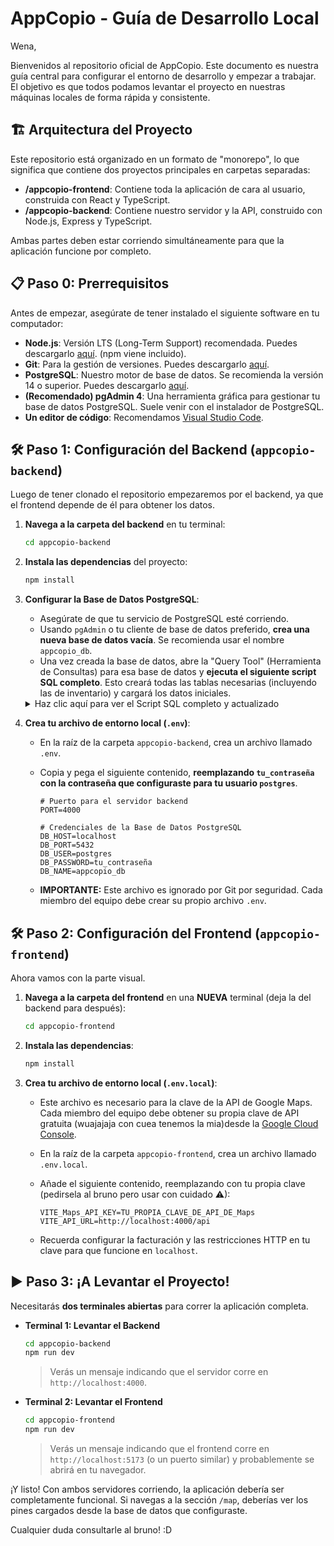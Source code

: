 # AppCopio  - Guía de Desarrollo Local
Wena,

Bienvenidos al repositorio oficial de AppCopio. Este documento es nuestra guía central para configurar el entorno de desarrollo y empezar a trabajar. El objetivo es que todos podamos levantar el proyecto en nuestras máquinas locales de forma rápida y consistente.

## 🏗️ Arquitectura del Proyecto

Este repositorio está organizado en un formato de "monorepo", lo que significa que contiene dos proyectos principales en carpetas separadas:

-   **/appcopio-frontend**: Contiene toda la aplicación de cara al usuario, construida con React y TypeScript.
-   **/appcopio-backend**: Contiene nuestro servidor y la API, construido con Node.js, Express y TypeScript.

Ambas partes deben estar corriendo simultáneamente para que la aplicación funcione por completo.

## 📋 Paso 0: Prerrequisitos

Antes de empezar, asegúrate de tener instalado el siguiente software en tu computador:

-   **Node.js**: Versión LTS (Long-Term Support) recomendada. Puedes descargarlo [aquí](https://nodejs.org/). (npm viene incluido).
-   **Git**: Para la gestión de versiones. Puedes descargarlo [aquí](https://git-scm.com/).
-   **PostgreSQL**: Nuestro motor de base de datos. Se recomienda la versión 14 o superior. Puedes descargarlo [aquí](https://www.postgresql.org/download/).
-   **(Recomendado) pgAdmin 4**: Una herramienta gráfica para gestionar tu base de datos PostgreSQL. Suele venir con el instalador de PostgreSQL.
-   **Un editor de código**: Recomendamos [Visual Studio Code](https://code.visualstudio.com/).

## 🛠️ Paso 1: Configuración del Backend (`appcopio-backend`)


Luego de tener clonado el repositorio empezaremos por el backend, ya que el frontend depende de él para obtener los datos.

1.  **Navega a la carpeta del backend** en tu terminal:
    ```bash
    cd appcopio-backend
    ```

2.  **Instala las dependencias** del proyecto:
    ```bash
    npm install
    ```

3.  **Configurar la Base de Datos PostgreSQL**:
    * Asegúrate de que tu servicio de PostgreSQL esté corriendo.
    * Usando `pgAdmin` o tu cliente de base de datos preferido, **crea una nueva base de datos vacía**. Se recomienda usar el nombre `appcopio_db`.
    * Una vez creada la base de datos, abre la "Query Tool" (Herramienta de Consultas) para esa base de datos y **ejecuta el siguiente script SQL completo**. Esto creará todas las tablas necesarias (incluyendo las de inventario) y cargará los datos iniciales.

    <details>
    <summary>Haz clic aquí para ver el Script SQL completo y actualizado</summary>

    ```sql
	-- Eliminación en orden para evitar errores de dependencia
	DROP TABLE IF EXISTS CenterInventories;
	DROP TABLE IF EXISTS Products;
	DROP TABLE IF EXISTS Incidents;
	DROP TABLE IF EXISTS InventoryLog;
	DROP TABLE IF EXISTS Users;
	DROP TABLE IF EXISTS Centers;
	DROP TABLE IF EXISTS Categories;
	DROP TABLE IF EXISTS Roles;


	-- Tabla de Roles
	CREATE TABLE Roles (
		role_id SERIAL PRIMARY KEY,
		role_name VARCHAR(50) UNIQUE NOT NULL
	);

	INSERT INTO Roles (role_name) VALUES ('Emergencias'), ('Encargado');

	-- Tabla de Categorías
	CREATE TABLE Categories (
		category_id SERIAL PRIMARY KEY,
		name VARCHAR(100) UNIQUE NOT NULL
	);

	-- Se insertan las categorías por defecto para que la aplicación las tenga desde el inicio
	INSERT INTO Categories (name) VALUES 
	('Alimentos y Bebidas'), 
	('Ropa de Cama y Abrigo'), 
	('Higiene Personal'), 
	('Mascotas'),
	('Herramientas');

	-- Tabla de Centros
	CREATE TABLE Centers (
		center_id VARCHAR(10) PRIMARY KEY,
		name VARCHAR(255) NOT NULL,
		address VARCHAR(255),
		type VARCHAR(50) NOT NULL CHECK (type IN ('Acopio', 'Albergue')),
		capacity INT DEFAULT 0,
		is_active BOOLEAN DEFAULT FALSE,
		latitude DECIMAL(9, 6),
		longitude DECIMAL(9, 6),
		fullness_percentage INT DEFAULT 0,
		operational_status VARCHAR(50) DEFAULT 'Abierto',
		public_note TEXT,
		created_at TIMESTAMP WITH TIME ZONE DEFAULT CURRENT_TIMESTAMP,
		updated_at TIMESTAMP WITH TIME ZONE DEFAULT CURRENT_TIMESTAMP
	);

	-- Centros de ejemplo
	INSERT INTO Centers (center_id, name, address, type, capacity, is_active, latitude, longitude) VALUES
	('C001', 'Gimnasio Municipal San roque', 'San roque 123', 'Albergue', 200 , false, -33.073440, -71.583330),
	('C002', 'Liceo Bicentenario Valparaíso', 'Calle Independencia 456', 'Acopio', 100, true, -33.045800, -71.619700),
	('C003', 'Sede Vecinal Cerro Cordillera', 'Pasaje Esmeralda 789', 'Acopio', 300, false, -33.039500, -71.628500);

	-- Tabla de Usuarios
	CREATE TABLE users (
		user_id SERIAL PRIMARY KEY,   
		username VARCHAR(100) UNIQUE NOT NULL,
		rut VARCHAR(20) UNIQUE,       
		password_hash VARCHAR(255) NOT NULL,    
		email VARCHAR(100) UNIQUE NOT NULL,      
		role_id INT NOT NULL REFERENCES roles(role_id),
		center_id VARCHAR(10) REFERENCES centers(center_id) ON DELETE SET NULL,
		created_at TIMESTAMPTZ NOT NULL DEFAULT CURRENT_TIMESTAMP,
		imagen_perfil TEXT,
		nombre VARCHAR(150),
		genero VARCHAR(20),
		celular VARCHAR(20),
		is_active BOOLEAN NOT NULL DEFAULT TRUE
	);



	-- Usuarios de ejemplo
	INSERT INTO users (user_id, rut, password_hash, email, role_id, center_id, nombre, username, is_active)
	VALUES
	(1,'12345678-9', 'temporal123', 'jrojas@admin.cl', 1, NULL, 'admin_jrojas', 'admin_jrojas', TRUE),
	(2,'98765432-1', 'temporal456', 'sofia@admin.cl', 1, NULL, 'admin_sofia', 'admin_sofia', TRUE);



	-- Tabla de Productos (Modificada para usar category_id)
	CREATE TABLE Products (
		item_id SERIAL PRIMARY KEY,
		name VARCHAR(255) UNIQUE NOT NULL,
		description TEXT,
		category_id INT REFERENCES Categories(category_id)
	);

	-- Productos de ejemplo actualizados para usar los IDs de la tabla Categories
	-- Asumiendo: 1='Alimentos y Bebidas', 2='Ropa de Cama y Abrigo', 3='Higiene Personal', 4='Mascotas'
	INSERT INTO Products (name, category_id) VALUES
	('Agua Embotellada 1.5L', 1),
	('Frazadas (1.5 plazas)', 2),
	('Pañales para Adultos (Talla M)', 3),
	('Pañales para Niños (Talla G)', 3),
	('Comida para Mascotas (Perro)', 4),
	('Conservas (Atún, Legumbres)', 1);

	-- Tabla de Inventario por Centro
	CREATE TABLE CenterInventories (
		center_inventory_id SERIAL PRIMARY KEY,
		center_id VARCHAR(10) NOT NULL,
		item_id INT NOT NULL,
		quantity INT NOT NULL CHECK (quantity >= 0),
		last_updated_at TIMESTAMP WITH TIME ZONE DEFAULT CURRENT_TIMESTAMP,
		FOREIGN KEY (center_id) REFERENCES Centers(center_id) ON DELETE CASCADE,
		FOREIGN KEY (item_id) REFERENCES Products(item_id) ON DELETE CASCADE,
		UNIQUE (center_id, item_id)
	);

	-- Inventario de ejemplo
	INSERT INTO CenterInventories (center_id, item_id, quantity) VALUES
	('C002', 6, 30),
	('C003', 1, 120),
	('C003', 4, 120),
	('C003', 6, 20),
	('C001', 1, 100),
	('C002', 3, 30);

	-- Tabla de Incidencias
	CREATE TABLE Incidents (
		incident_id SERIAL PRIMARY KEY,
		description TEXT NOT NULL,
		status VARCHAR(20) NOT NULL DEFAULT 'pendiente',
		urgency VARCHAR(20) NOT NULL,
		resolution_comment TEXT,
		registered_at TIMESTAMP NOT NULL DEFAULT NOW(),
		resolved_at TIMESTAMP,
		resolved_by INTEGER REFERENCES Users(user_id),
		center_id VARCHAR(10) NOT NULL REFERENCES Centers(center_id),
		assigned_to INTEGER REFERENCES Users(user_id)
	);

	-- Incidencia de ejemplo
	INSERT INTO Incidents (description, status, registered_at, center_id, assigned_to, urgency)
	VALUES ('Falta urgente de agua potable para 50 personas', 'pendiente', NOW(), 'C001', NULL, 'Media');

	-- Tabla de registro de cambios en el inventario
	CREATE TABLE InventoryLog (
		log_id SERIAL PRIMARY KEY,
		center_id VARCHAR(10) NOT NULL REFERENCES Centers(center_id),
		product_name TEXT,
		quantity INT,
		action_type TEXT CHECK (action_type IN ('add', 'edit', 'delete')),
		created_at TIMESTAMP WITH TIME ZONE DEFAULT CURRENT_TIMESTAMP
	);

	-- Confirmación
	SELECT 'Todas las tablas han sido creadas e inicializadas';
    ```
    </details>

4.  **Crea tu archivo de entorno local (`.env`)**:
    * En la raíz de la carpeta `appcopio-backend`, crea un archivo llamado `.env`.
    * Copia y pega el siguiente contenido, **reemplazando `tu_contraseña` con la contraseña que configuraste para tu usuario `postgres`**.

        ```env
        # Puerto para el servidor backend
        PORT=4000

        # Credenciales de la Base de Datos PostgreSQL
        DB_HOST=localhost
        DB_PORT=5432
        DB_USER=postgres
        DB_PASSWORD=tu_contraseña
        DB_NAME=appcopio_db
        ```
    * **IMPORTANTE:** Este archivo es ignorado por Git por seguridad. Cada miembro del equipo debe crear su propio archivo `.env`.

## 🛠️ Paso 2: Configuración del Frontend (`appcopio-frontend`)

Ahora vamos con la parte visual.

1.  **Navega a la carpeta del frontend** en una **NUEVA** terminal (deja la del backend para después):
    ```bash
    cd appcopio-frontend
    ```
2.  **Instala las dependencias**:
    ```bash
    npm install
    ```
3.  **Crea tu archivo de entorno local (`.env.local`)**:
    * Este archivo es necesario para la clave de la API de Google Maps. Cada miembro del equipo debe obtener su propia clave de API gratuita (wuajajaja con cuea tenemos la mia)desde la [Google Cloud Console](https://console.cloud.google.com/).
    * En la raíz de la carpeta `appcopio-frontend`, crea un archivo llamado `.env.local`.
    * Añade el siguiente contenido, reemplazando con tu propia clave (pedirsela al bruno pero usar con cuidado ⚠):

        ```env
        VITE_Maps_API_KEY=TU_PROPIA_CLAVE_DE_API_DE_Maps
		VITE_API_URL=http://localhost:4000/api
        ```
    * Recuerda configurar la facturación y las restricciones HTTP en tu clave para que funcione en `localhost`.

## ▶️ Paso 3: ¡A Levantar el Proyecto!

Necesitarás **dos terminales abiertas** para correr la aplicación completa.

* **Terminal 1: Levantar el Backend**
    ```bash
    cd appcopio-backend
    npm run dev
    ```
    > Verás un mensaje indicando que el servidor corre en `http://localhost:4000`.

* **Terminal 2: Levantar el Frontend**
    ```bash
    cd appcopio-frontend
    npm run dev
    ```
    > Verás un mensaje indicando que el frontend corre en `http://localhost:5173` (o un puerto similar) y probablemente se abrirá en tu navegador.

¡Y listo! Con ambos servidores corriendo, la aplicación debería ser completamente funcional. Si navegas a la sección `/map`, deberías ver los pines cargados desde la base de datos que configuraste.

Cualquier duda consultarle al bruno! :D
